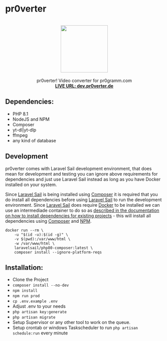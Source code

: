 # pr0verter

<div align="center">
  <p align="center">
    <br />
    <img height="150" width="auto" src="https://raw.githubusercontent.com/pr0-dev/pr0verter/master/public/images/pr0verter-260x260.png" />
    <br /><br />
    pr0verter! Video converter for pr0gramm.com
    <br />
    <a href="https://dev.pr0verter.de/"><strong>LIVE URL: dev.pr0verter.de</strong></a>
    <br />
  </p>
</div>


## Dependencies:
* PHP 8.1
* NodeJS and NPM
* Composer
* yt-dl|yt-dlp
* ffmpeg
* any kind of database

## Development
pr0verter comes with Laravel Sail development environment, that does mean for development and testing you can ignore above requirements for dependencies and just use Laravel Sail instead as long as you have Docker installed on your system.

Since [Laravel Sail](https://laravel.com/docs/8.x/sail) is being installed using [Composer](https://getcomposer.org/) it is required that you do install all dependencies before using [Laravel Sail](https://laravel.com/docs/8.x/sail) to run the development environment. Since [Laravel Sail](https://laravel.com/docs/8.x/sail) does require [Docker](https://www.docker.com/) to be installed we can use an intermediade container to do so as [described in the documentation on how to install dependencies for existing projects](https://laravel.com/docs/8.x/sail#installing-composer-dependencies-for-existing-projects) - this will install all dependencies using [Composer](https://getcomposer.org/) and [NPM](https://www.npmjs.com/).
```
docker run --rm \
    -u "$(id -u):$(id -g)" \
    -v $(pwd):/var/www/html \
    -w /var/www/html \
    laravelsail/php80-composer:latest \
    composer install --ignore-platform-reqs
```

## Installation:
* Clone the Project
* `composer install --no-dev`
* `npm install`
* `npm run prod`
* `cp .env.example .env`
* Adjust .env to your needs
* `php artisan key:generate`
* `php artisan migrate`
* Setup Supervisor or any other tool to work on the queue.
* Setup crontab or windows Taskscheduler to run `php artisan schedule:run` every minute
